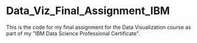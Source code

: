 # Data_Viz_Final_Assignment_IBM
This is the code for my final assignment for the Data Visualization course as part of my "IBM Data Science Professional Certificate".
